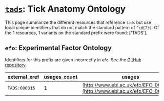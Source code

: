 # [`tads`](https://bioregistry.io/tads): Tick Anatomy Ontology

This page summarize the different resources that reference `tads`
but use local unique identifiers that do not match the standard pattern of
`^\d{7}$`. Of the 1 resources,
1 variants on the standard prefix were found: ['TADS'].

## `efo`: Experimental Factor Ontology

Identifiers for this prefix are given incorrectly in `efo`. See the [GitHub repository](https://github.com/EBISPOT/efo/).

| external_xref   |   usages_count | usages                                                                       |
|-----------------|----------------|------------------------------------------------------------------------------|
| `TADS:000315`   |              1 | [http://www.ebi.ac.uk/efo/EFO_0000935](http://www.ebi.ac.uk/efo/EFO_0000935) |

